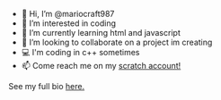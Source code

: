 - 👋 Hi, I’m @mariocraft987
- 👀 I’m interested in coding
- 🌱 I’m currently learning html and javascript
- 💞️ I’m looking to collaborate on a project im creating
- 💻 I'm coding in c++ sometimes
- 📫 Come reach me on my <a href="https://scratch.mit.edu/users/mariocraft987/" target="_blank">scratch account!</a>

See my full bio [here.](https://github.com/Mariocraft987/Mariocraft987/blob/main/FULLREADME.md)

<!---
Mariocraft987/Mariocraft987 is a ✨ special ✨ repository because its `README.md` (this file) appears on your GitHub profile.
You can click the Preview link to take a look at your changes.
--->
